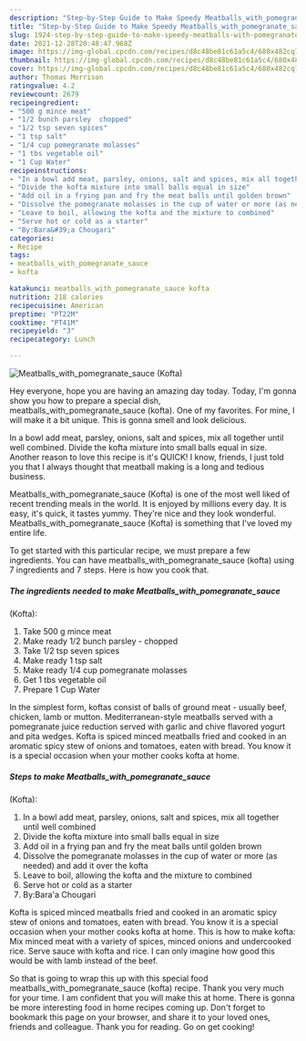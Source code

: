```yaml
---
description: "Step-by-Step Guide to Make Speedy Meatballs_with_pomegranate_sauce (Kofta)"
title: "Step-by-Step Guide to Make Speedy Meatballs_with_pomegranate_sauce (Kofta)"
slug: 1924-step-by-step-guide-to-make-speedy-meatballs-with-pomegranate-sauce-kofta
date: 2021-12-28T20:48:47.968Z
image: https://img-global.cpcdn.com/recipes/d8c48be81c61a5c4/680x482cq70/meatballs_with_pomegranate_sauce-kofta-recipe-main-photo.jpg
thumbnail: https://img-global.cpcdn.com/recipes/d8c48be81c61a5c4/680x482cq70/meatballs_with_pomegranate_sauce-kofta-recipe-main-photo.jpg
cover: https://img-global.cpcdn.com/recipes/d8c48be81c61a5c4/680x482cq70/meatballs_with_pomegranate_sauce-kofta-recipe-main-photo.jpg
author: Thomas Morrison
ratingvalue: 4.2
reviewcount: 2679
recipeingredient:
- "500 g mince meat"
- "1/2 bunch parsley  chopped"
- "1/2 tsp seven spices"
- "1 tsp salt"
- "1/4 cup pomegranate molasses"
- "1 tbs vegetable oil"
- "1 Cup Water"
recipeinstructions:
- "In a bowl add meat, parsley, onions, salt and spices, mix all together until well combined"
- "Divide the kofta mixture into small balls equal in size"
- "Add oil in a frying pan and fry the meat balls until golden brown"
- "Dissolve the pomegranate molasses in the cup of water or more (as needed) and add it over the kofta"
- "Leave to boil, allowing the kofta and the mixture to combined"
- "Serve hot or cold as a starter"
- "By:Bara&#39;a Chougari"
categories:
- Recipe
tags:
- meatballs_with_pomegranate_sauce
- kofta

katakunci: meatballs_with_pomegranate_sauce kofta 
nutrition: 218 calories
recipecuisine: American
preptime: "PT22M"
cooktime: "PT41M"
recipeyield: "3"
recipecategory: Lunch

---
```



![Meatballs_with_pomegranate_sauce
(Kofta)](https://img-global.cpcdn.com/recipes/d8c48be81c61a5c4/680x482cq70/meatballs_with_pomegranate_sauce-kofta-recipe-main-photo.jpg)

Hey everyone, hope you are having an amazing day today. Today, I'm gonna show you how to prepare a special dish, meatballs_with_pomegranate_sauce
(kofta). One of my favorites. For mine, I will make it a bit unique. This is gonna smell and look delicious.

In a bowl add meat, parsley, onions, salt and spices, mix all together until well combined. Divide the kofta mixture into small balls equal in size. Another reason to love this recipe is it&#39;s QUICK! I know, friends, I just told you that I always thought that meatball making is a long and tedious business.

Meatballs_with_pomegranate_sauce
(Kofta) is one of the most well liked of recent trending meals in the world. It is enjoyed by millions every day. It is easy, it's quick, it tastes yummy. They're nice and they look wonderful. Meatballs_with_pomegranate_sauce
(Kofta) is something that I've loved my entire life.


To get started with this particular recipe, we must prepare a few ingredients. You can have meatballs_with_pomegranate_sauce
(kofta) using 7 ingredients and 7 steps. Here is how you cook that.

<!--inarticleads1-->

##### The ingredients needed to make Meatballs_with_pomegranate_sauce
(Kofta):

1. Take 500 g mince meat
1. Make ready 1/2 bunch parsley - chopped
1. Take 1/2 tsp seven spices
1. Make ready 1 tsp salt
1. Make ready 1/4 cup pomegranate molasses
1. Get 1 tbs vegetable oil
1. Prepare 1 Cup Water


In the simplest form, koftas consist of balls of ground meat - usually beef, chicken, lamb or mutton. Mediterranean-style meatballs served with a pomegranate juice reduction served with garlic and chive flavored yogurt and pita wedges. Kofta is spiced minced meatballs fried and cooked in an aromatic spicy stew of onions and tomatoes, eaten with bread. You know it is a special occasion when your mother cooks kofta at home. 

<!--inarticleads2-->

##### Steps to make Meatballs_with_pomegranate_sauce
(Kofta):

1. In a bowl add meat, parsley, onions, salt and spices, mix all together until well combined
1. Divide the kofta mixture into small balls equal in size
1. Add oil in a frying pan and fry the meat balls until golden brown
1. Dissolve the pomegranate molasses in the cup of water or more (as needed) and add it over the kofta
1. Leave to boil, allowing the kofta and the mixture to combined
1. Serve hot or cold as a starter
1. By:Bara&#39;a Chougari


Kofta is spiced minced meatballs fried and cooked in an aromatic spicy stew of onions and tomatoes, eaten with bread. You know it is a special occasion when your mother cooks kofta at home. This is how to make kofta: Mix minced meat with a variety of spices, minced onions and undercooked rice. Serve sauce with kofta and rice. I can only imagine how good this would be with lamb instead of the beef. 

So that is going to wrap this up with this special food meatballs_with_pomegranate_sauce
(kofta) recipe. Thank you very much for your time. I am confident that you will make this at home. There is gonna be more interesting food in home recipes coming up. Don't forget to bookmark this page on your browser, and share it to your loved ones, friends and colleague. Thank you for reading. Go on get cooking!
